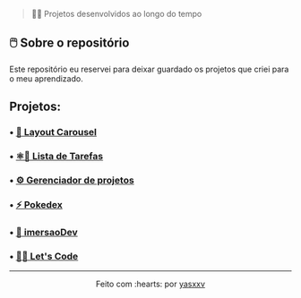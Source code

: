 > 👩‍💻 Projetos desenvolvidos ao longo do tempo

## 🖱️ Sobre o repositório

Este repositório eu reservei para deixar guardado os projetos que criei para o meu aprendizado.

## Projetos:

### • <a href="https://github.com/yasxxv/Projetos-Layout/tree/main/Bootstrap-Carousel">🎠 Layout Carousel</a>

### • <a href="https://github.com/yasxxv/Projetos-Layout/tree/main/intro-react">⚛️📑 Lista de Tarefas</a>

### • <a href="https://github.com/yasxxv/Projetos-Layout/tree/main/gerenciador">⚙️ Gerenciador de projetos</a>

### • <a href="https://github.com/yasxxv/Projetos-Layout/tree/main/pokedex">⚡ Pokedex</a>

### • <a href="https://github.com/yasxxv/Projetos-Layout/tree/main/imersaoDev">🤿 imersaoDev</a>

### • <a href="https://github.com/yasxxv/Projetos-Layout/tree/main/letsCode">👩‍💻 Let's Code</a>



---------------------------

<p align="center">
Feito com :hearts: por <a href="https://github.com/yasxxv">yasxxv</a>
